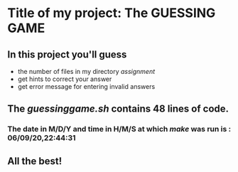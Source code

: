 # Title of my project: The GUESSING GAME
## In this project you'll guess
- the number of files in my directory *assignment* 
- get hints to correct your answer
- get error message for entering invalid answers
## The *guessinggame.sh* contains 48 lines of code.
### The date in M/D/Y and time in H/M/S at which *make* was run is : 06/09/20,22:44:31 
## All the best!
